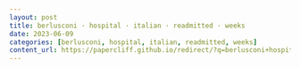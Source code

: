 ```yaml
---
layout: post
title: berlusconi · hospital · italian · readmitted · weeks
date: 2023-06-09
categories: [berlusconi, hospital, italian, readmitted, weeks]
content_url: https://papercliff.github.io/redirect/?q=berlusconi+hospital+italian+readmitted+weeks&tbs=cdr:1,cd_min:6/8/2023,cd_max:6/10/2023
---
```

